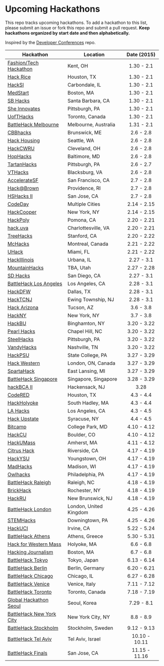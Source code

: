 Upcoming Hackathons
=====================

This repo tracks upcoming hackathons. To add a hackathon to this list, please submit an issue or fork this repo and submit a pull request. **Keep hackathons organized by start date and then alphabetically.**

Inspired by the [Developer Conferences](https://github.com/MurtzaM/Developer-Conferences) repo.

| Hackathon                                                | Location        | Date (2015)            |
| -------------------------------------------------------------- |-------------  | :---------------------:|
| [Fashion/Tech Hackathon](http://www.fashiontechhackathon.com/) | Kent, OH | 1.30 - 2.1 |
| [Hack Rice](http://hack.rice.edu/) | Houston, TX | 1.30 - 2.1 |
| [HackSI](http://www.hacksi.me/) | Carbondale, IL | 1.30 - 2.1 |
| [MedStart](http://tuftsmedstart.com/) | Boston, MA | 1.30 - 2.1 |
| [SB Hacks](http://www.ucsbhacks.com/) | Santa Barbara, CA | 1.30 - 2.1 |
| [She Innovates](http://cs.pitt.edu/events/other/2154/event.php?id=578) | Pittsburgh, PA | 1.30 - 2.1 |
| [UofTHacks](https://uofthacks.com/) | Toronto, Canada | 1.30 - 2.1 |
| [BattleHack Melbourne](https://2015.battlehack.org/melbourne) | Melbourne, Australia | 1.31 - 2.1 |
| [CBBhacks](http://cbbhacks.org/) | Brunswick, ME | 2.6 - 2.8 |
| [Hack Housing](https://www.eventbrite.com/e/hack-housing-empowering-smarter-decisions-a-weekend-hackathon-registration-15310832111) | Seattle, WA | 2.6 - 2.8 |
| [HackCWRU](http://hackcwru.com/) | Cleveland, OH | 2.6 - 2.8 |
| [HopHacks](http://hophacks.com/s15/) | Baltimore, MD | 2.6 - 2.8 |
| [TartanHacks](http://tartanhacks.com/) | Pittsburgh, PA | 2.6 - 2.7 |
| [VTHacks](http://vthacks.com/) | Blacksburg, VA | 2.6 - 2.8 |
| [AccelerateSF](http://developerweek.com/hackathon/) | San Francisco, CA | 2.7 - 2.8 |
| [Hack@Brown](http://hackatbrown.org/) | Providence, RI | 2.7 - 2.8 |
| [HSHacks II](http://www.hshacks.com/) | San Jose, CA | 2.7 - 2.8 |
| [CodeDay](https://codeday.org/) | Multiple Cities | 2.14 - 2.15 |
| [HackCooper](http://hackcooper.org) | New York, NY | 2.14 - 2.15 |
| [HackPoly](http://hackpoly.com/) | Pomona, CA | 2.20 - 2.21 |
| [hack.uva](http://hackuva.io/) | Charlottesville, VA | 2.20 - 2.21 |
| [TreeHacks](https://www.treehacks.com/) | Stanford, CA | 2.20 - 2.22 |
| [McHacks](http://mchacks.io/) | Montreal, Canada | 2.21 - 2.22 |
| [UHack](http://uhack.us/) | Miami, FL | 2.21 - 2.22 |
| [HackIllinois](http://hackillinois.org) | Urbana, IL | 2.27 - 3.1 |
| [MountainHacks](http://www.mountainhacks.com) | TBA, Utah | 2.27 - 2.28 |
| [SD Hacks](http://sdhacks.io) | San Diego, CA | 2.27 - 3.1 |
| [BattleHack Los Angeles](https://2015.battlehack.org/los_angeles) | Los Angeles, CA | 2.28 - 3.1 |
| [HackDFW](http://hackdfw.com/) | Dallas, TX | 2.28 - 3.1 |
| [HackTCNJ](http://hacktcnj2015.splashthat.com/) | Ewing Township, NJ | 2.28 - 3.1 |
| [Hack Arizona](http://hackarizona.org/) | Tucson, AZ | 3.6 - 3.8 |
| [HackNY](http://hackny.org/a/) | New York, NY | 3.7 - 3.8 |
| [HackBU](http://hackathon.hackbu.org/) | Binghamton, NY | 3.20 - 3.22 |
| [Pearl Hacks](http://www.pearlhacks.com/) | Chapel Hill, NC | 3.20 - 3.22 |
| [SteelHacks](http://steelhacks.pittcsc.org/) | Pittsburgh, PA | 3.20 - 3.22 |
| [VandyHacks](http://www.vandyhacks.org/) | Nashville, TN | 3.20 - 3.22 |
| [HackPSU](http://www.hackpsu.com/) | State College, PA | 3.27 - 3.29 |
| [Hack Western](http://hackwestern.com/) | London, ON, Canada | 3.27 - 3.29 |
| [SpartaHack](http://www.spartahack.com/) | East Lansing, MI | 3.27 - 3.29 |
| [BattleHack Singapore](https://2015.battlehack.org/singapore) | Singapore, Singapore | 3.28 - 3.29 |
| [hackBCA II](http://hackbca.com/) | Hackensack, NJ | 3.28 |
| [CodeRED](http://codered.cougarcs.com/) | Houston, TX | 4.3 - 4.4 |
| [HackHolyoke](http://hackholyoke.org/) | South Hadley, MA | 4.3 - 4.4 |
| [LA Hacks](http://www.lahacks.com/) | Los Angeles, CA | 4.3 - 4.5 |
| [Hack Upstate](http://hackupstate.com/) | Syracuse, NY | 4.4 - 4.5 |
| [Bitcamp](https://bitca.mp) | College Park, MD | 4.10 - 4.12 |
| [HackCU](http://hackcu.org/) | Boulder, CO | 4.10 - 4.12 |
| [HackUMass](http://hackumass.com/) | Amherst, MA | 4.11 - 4.12 |
| [Citrus Hack](http://citrushack.com/) | Riverside, CA | 4.17 - 4.19 |
| [HackYSU](http://www.hackysu.com/) | Youngstown, OH | 4.17 - 4.19 |
| [MadHacks](https://madhacks.org) | Madison, WI | 4.17 - 4.19 |
| [Owlhacks](http://www.owlhacks.com/) | Philadelphia, PA | 4.17 - 4.19 |
| [BattleHack Raleigh](https://2015.battlehack.org/raleigh) | Raleigh, NC | 4.18 - 4.19 |
| [BrickHack](http://brickhack.io) | Rochester, NY | 4.18 - 4.19 |
| [HackRU](http://hackru.org) | New Brunswick, NJ | 4.18 - 4.19 |
| [BattleHack London](https://2015.battlehack.org/london) | London, United Kingdom | 4.25 - 4.26 |
| [STEMHacks](http://www.stemhacks.com/) | Downingtown, PA | 4.25 - 4.26 |
| [HackUCI](http://hackuci.com/) | Irvine, CA | 5.22 - 5.24 |
| [BattleHack Athens](https://2015.battlehack.org/athens) | Athens, Greece | 5.30 - 5.31 |
| [Hack for Western Mass](http://hackforwesternmass.org/) | Holyoke, MA | 6.6 - 6.8 |
| [Hacking Journalism](http://hackingjournalism.com/) | Boston, MA | 6.7 - 6.8 |
| [BattleHack Tokyo](https://2015.battlehack.org/tokyo) | Tokyo, Japan | 6.13 - 6.14 |
| [BattleHack Berlin](https://2015.battlehack.org/berlin) | Berlin, Germany | 6.20 - 6.21 |
| [BattleHack Chicago](https://2015.battlehack.org/chicago) | Chicago, IL | 6.27 - 6.28 |
| [BattleHack Venice](https://2015.battlehack.org/venice) | Venice, Italy | 7.11 - 7.12 |
| [BattleHack Toronto](https://2015.battlehack.org/toronto) | Toronto, Canada | 7.18 - 7.19 |
| [Global Hackathon Seoul](http://seoul.globalhackathon.io/) | Seoul, Korea | 7.29 - 8.1 |
| [BattleHack New York City](https://2015.battlehack.org/new_york_city) | New York City, NY | 8.8 - 8.9 |
| [BattleHack Stockholm](https://2015.battlehack.org/stockholm) | Stockholm, Sweden | 9.12 - 9.13 |
| [BattleHack Tel Aviv](https://2015.battlehack.org/tel_aviv) | Tel Aviv, Israel | 10.10 - 10.11 |
| [BattleHack Finals](https://2014.battlehack.org/finals) | San Jose, CA | 11.15 - 11.16 |
